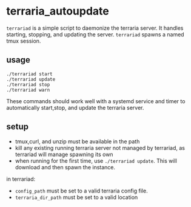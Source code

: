 # terraria_autoupdate

`terrariad` is a simple script to daemonize the terraria server. It handles starting, stopping, and updating the server. `terrariad` spawns a named tmux session.

## usage
```
./terrariad start
./terrariad update
./terrariad stop
./terrariad warn
```

These commands should work well with a systemd service and timer to automatically start,stop, and update the terraria server.

## setup
- tmux,curl, and unzip must be available in the path
- kill any existing running terraria server not managed by terrariad, as terrariad will manage spawning its own
- when running for the first time, use `./terrariad update`. This will download and then spawn the instance.

in terrariad:
- `config_path` must be set to a valid terraria config file. 
- `terraria_dir_path` must be set to a valid location



